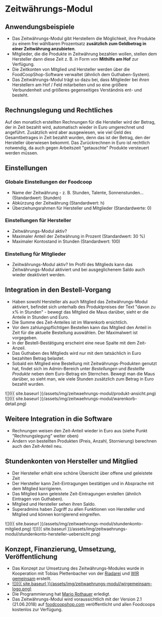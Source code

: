 # Zeitwährungs-Modul

## Anwendungsbeispiele
* Das Zeitwährungs-Modul gibt Herstellern die Möglichkeit, ihre Produkte zu einem frei wählbaren Prozentsatz **zusätzlich zum Geldbetrag in einer Zeitwährung anzubieten**.
* Mitglieder, die die Produkte in Zeitwährung bezahlen wollen, stellen dem Hersteller dann diese Zeit z. B. in Form von **Mithilfe am Hof** zur Verfügung.
* Die Zeitkonten von Mitglied und Hersteller werden über die FoodCoopShop-Software verwaltet (ähnlich dem Guthaben-System).
* Das Zeitwährungs-Modul trägt so dazu bei, dass Mitglieder bei *ihren* Herstellern am Hof / Feld mitarbeiten und so eine größere Verbundenheit und größeres gegenseitiges Verständnis ent- und besteht.

## Rechnungslegung und Rechtliches
Auf den monatlich erstellten Rechnungen für die Hersteller wird der Betrag, der in Zeit bezahlt wird, automatisch wieder in Euro umgerechnet und angeführt. Zusätzlich wird aber ausgewiesen, wie viel Geld des Gesamtbetrages in Zeit bezahlt wurden, denn das ist der Betrag, den der Hersteller überwiesen bekommt. Das Zurückrechnen in Euro ist rechtlich notwendig, da auch gegen Arbeitszeit "getauschte" Produkte versteuert werden müssen.

## Einstellungen

### Globale Einstellungen der Foodcoop
* Name der Zeitwährung - z. B. Stunden, Talente, Sonnenstunden... (Standardwert: Stunden)
* Abkürzung der Zeitwährung (Standardwert: h)
* Überziehungsrahmen für Hersteller und Mitglieder (Standardwerte: 0)

### Einstellungen für Hersteller
* Zeitwährungs-Modul aktiv?
* Maximaler Anteil der Zeitwährung in Prozent (Standardwert: 30 %)
* Maximaler Kontostand in Stunden (Standardwert: 100)

### Einstellung für Mitglieder
* Zeiitwährungs-Modul aktiv? Im Profil des Mitglieds kann das Zeitwährungs-Modul aktiviert und bei ausgeglichenem Saldo auch wieder deaktiviert werden.

## Integration in den Bestell-Vorgang
* Haben sowohl Hersteller als auch Mitglied das Zeitwährungs-Modul aktiviert, befindet sich unterhalb des Produktpreises der Text "davon zu x% in Stunden" - bewegt das Mitglied die Maus darüber, sieht er die Anteile in Stunden und Euro.
* Die Summe des Zeit-Anteiles ist im Warenkorb ersichtlich.
* Vor dem zahlungspflichtigen Bestellen kann das Mitglied den Anteil in Zeit für die aktuelle Bestellung auswählen. Der Maximalwert ist vorgegeben.
* In der Bestell-Bestätigung erscheint eine neue Spalte mit dem Zeit-Anzeil.
* Das Guthaben des Mitglieds wird nur mit dem tatsächlich in Euro bezahlten Betrag belastet.
* Sobald ein Mitglied eine Bestellung mit Zeitwährungs-Produkten genutzt hat, findet sich im Admin-Bereich unter *Bestellungen* und *Bestellte Produkte* neben dem Euro-Betrag ein Sternchen. Bewegt man die Maus darüber, so sieht man, wie viele Stunden zusätzlich zum Betrag in Euro bezahlt wurden.

![]({{ site.baseurl }}/assets/img/zeitwaehrungs-modul/produkt-ansicht.png)
![]({{ site.baseurl }}/assets/img/zeitwaehrungs-modul/warenkorb-detail.png)

## Weitere Integration in die Software
* Rechnungen weisen den Zeit-Anteil wieder in Euro aus (siehe Punkt "Rechnungslegung" weiter oben)
* Ändern von bestellten Produkten (Preis, Anzahl, Stornierung) berechnen auch den Zeit-Anteil neu.

## Stundenkonten von Hersteller und Mitglied
* Der Hersteller erhält eine schöne Übersicht über offene und geleistete Zeit
* Der Hersteller kann Zeit-Eintragungen bestätigen und in Absprache mit dem Mitglied korrigieren.
* Das Mitglied kann geleistete Zeit-Eintragungen erstellen (ähnlich Eintragen von Guthaben).
* Mitglied und Hersteller sehen ihren Saldo.
* Superadmins haben Zugriff zu allen Funktionen von Hersteller und Mitglied und können korrigierend eingreifen.

![]({{ site.baseurl }}/assets/img/zeitwaehrungs-modul/stundenkonto-mitglied.png)
![]({{ site.baseurl }}/assets/img/zeitwaehrungs-modul/stundenkonto-hersteller-uebersicht.png)

## Konzept, Finanzierung, Umsetzung, Veröffentlichung
* Das Konzept zur Umsetzung des Zeitwährungs-Modules wurde in Kooperation mit Tobias Plettenbacher von der [Riadarei](http://www.riadarei.at) und [WIR gemeinsam](http://www.wirgemeinsam.net) erstellt.
* [![]({{ site.baseurl }}/assets/img/zeitwaehrungs-modul/wirgemeinsam-logo.png)](http://www.wirgemeinsam.net)
* Die Programmierung hat [Mario Rothauer](https://www.rothauer-it.com) erledigt.
* Das Zeitwährungs-Modul wird voraussichtlich mit der Version 2.1 (21.06.2018) auf [foodcoopshop.com](https://www.foodcoopshop.com/download) veröffentlicht und allen Foodcoops kostenlos zur Verfügung.
